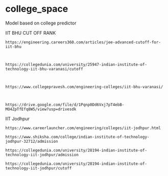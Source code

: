 # college_space
Model based on college predictor

IIT BHU CUT OFF RANK

    https://engineering.careers360.com/articles/jee-advanced-cutoff-for-iit-bhu



    https://collegedunia.com/university/25947-indian-institute-of-technology-iit-bhu-varanasi/cutoff



    https://www.collegepravesh.com/engineering-colleges/iit-bhu-varanasi/



    https://drive.google.com/file/d/1Pqnp0Dd6Vxj7pT4ebB-MO4ZpTfEfq8W5/view?usp=drivesdk


IIT Jodhpur

    https://www.careerlauncher.com/engineering/colleges/iit-jodhpur.html

    https://www.shiksha.com/college/indian-institute-of-technology-jodhpur-32712/admission

    https://collegedunia.com/university/28194-indian-institute-of-technology-iit-jodhpur/admission

    https://collegedunia.com/university/28194-indian-institute-of-technology-iit-jodhpur/cutoff
